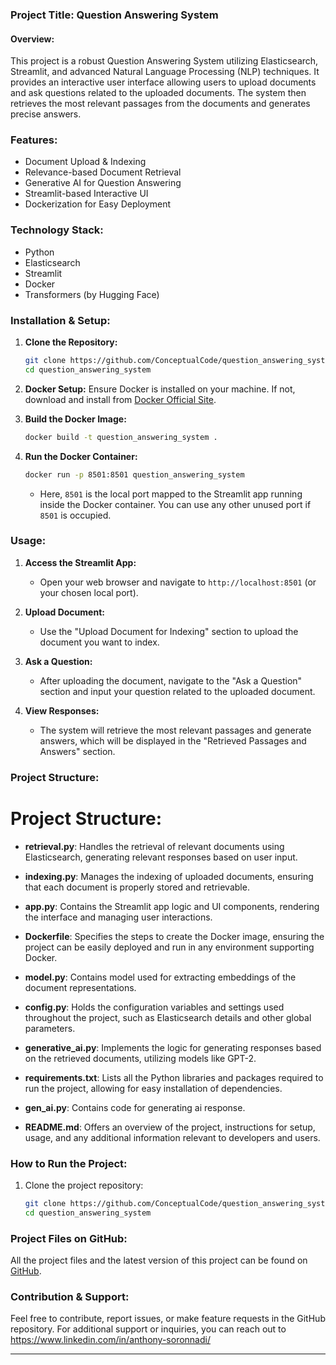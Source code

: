 ### Project Title: Question Answering System

#### Overview:
This project is a robust Question Answering System utilizing Elasticsearch, Streamlit, and advanced Natural Language Processing (NLP) techniques. It provides an interactive user interface allowing users to upload documents and ask questions related to the uploaded documents. The system then retrieves the most relevant passages from the documents and generates precise answers.

### Features:
- Document Upload & Indexing
- Relevance-based Document Retrieval
- Generative AI for Question Answering
- Streamlit-based Interactive UI
- Dockerization for Easy Deployment

### Technology Stack:
- Python
- Elasticsearch
- Streamlit
- Docker
- Transformers (by Hugging Face)

### Installation & Setup:
1. **Clone the Repository:**
   ```sh
   git clone https://github.com/ConceptualCode/question_answering_system.git question_answering_system
   cd question_answering_system
   ```

2. **Docker Setup:**
   Ensure Docker is installed on your machine. If not, download and install from [Docker Official Site](https://docs.docker.com/get-docker/).

3. **Build the Docker Image:**
   ```sh
   docker build -t question_answering_system .
   ```

4. **Run the Docker Container:**
   ```sh
   docker run -p 8501:8501 question_answering_system
   ```

   - Here, `8501` is the local port mapped to the Streamlit app running inside the Docker container. You can use any other unused port if `8501` is occupied.

### Usage:
1. **Access the Streamlit App:**
   - Open your web browser and navigate to `http://localhost:8501` (or your chosen local port).

2. **Upload Document:**
   - Use the "Upload Document for Indexing" section to upload the document you want to index.

3. **Ask a Question:**
   - After uploading the document, navigate to the "Ask a Question" section and input your question related to the uploaded document.

4. **View Responses:**
   - The system will retrieve the most relevant passages and generate answers, which will be displayed in the "Retrieved Passages and Answers" section.

### Project Structure:
# Project Structure:

  - **retrieval.py**: Handles the retrieval of relevant documents using Elasticsearch, generating relevant responses based on user input.
    
  - **indexing.py**: Manages the indexing of uploaded documents, ensuring that each document is properly stored and retrievable.
    
  - **app.py**: Contains the Streamlit app logic and UI components, rendering the interface and managing user interactions.
    
  - **Dockerfile**: Specifies the steps to create the Docker image, ensuring the project can be easily deployed and run in any environment supporting Docker.
    
  - **model.py**: Contains model used for extracting embeddings of the document representations.
    
  - **config.py**: Holds the configuration variables and settings used throughout the project, such as Elasticsearch details and other global parameters.
    
  - **generative_ai.py**: Implements the logic for generating responses based on the retrieved documents, utilizing models like GPT-2.
    
  - **requirements.txt**: Lists all the Python libraries and packages required to run the project, allowing for easy installation of dependencies.
    
  - **gen_ai.py**: Contains code for generating ai response.
    
  - **README.md**: Offers an overview of the project, instructions for setup, usage, and any additional information relevant to developers and users.
  
### How to Run the Project:

1. Clone the project repository:
   ```sh
   git clone https://github.com/ConceptualCode/question_answering_system.git question_answering_system
   cd question_answering_system

### Project Files on GitHub:
All the project files and the latest version of this project can be found on [GitHub](https://github.com/ConceptualCode/question_answering_system.git).

### Contribution & Support:
Feel free to contribute, report issues, or make feature requests in the GitHub repository. For additional support or inquiries, you can reach out to https://www.linkedin.com/in/anthony-soronnadi/

---
